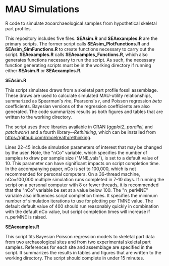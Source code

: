 # MAU Simulations
R code to simulate zooarchaeological samples from hypothetical skeletal part profiles.

This repository includes five files. **SEAsim.R** and **SEAexamples.R** are the primary scripts. The former script calls **SEAsim_PlotFunctions.R** and **SEAsim_SimFunctions.R** to create functions necessary to carry out the script. **SEAexamples.R** calls **SEAexamples_Functions.R**, which also generates functions necessary to run the script. As such, the necessary function generating scripts must be in the working directory if running either **SEAsim.R** or **SEAexamples.R**.

**SEAsim.R**

This script simulates draws from a skeletal part profile fossil assemblage. These draws are used to calculate simulated MAU-utility relationships, summarized as Spearman's _rho_, Pearsons's _r_, and Poisson regression _beta_ coefficients. Bayesian versions of the regression coefficients are also generated. The code summarizes results as both figures and tables that are written to the working directory.

The script uses three libraries available in CRAN (_ggplot2_, _parallel_, and _patchwork_) and a fourth library--_Rethinking_, which can be installed from https://github.com/rmcelreath/rethinking.

Lines 22-45 include simulation parameters of interest that may be changed by the user. Note, the "nCo" variable, which specifies the number of samples to draw per sample size ("MNE_vals"), is set to a default value of 10. This parameter can have significant impacts on script completion time. In the accompanying paper, nCo is set to 100,000, which is not recommended for personal computers. On a 36-thread machine, nCo=100,000 multiple simulation runs completed in 7-10 days. If running the script on a personal computer with 8 or fewer threads, it is recommended that the "nCo" variable be set at a value below 100. The "n_perMNE" variable also influences script completion times. It specifies the minimum number of simulation iterations to use for plotting per TMNE value. The default default value of 400 should run reasonably quickly in combination with the default nCo value, but script completion times will increase if n_perMNE is raised.

**SEAexamples.R**

This script fits Bayesian Poisson regression models to skeletal part data from two archaeological sites and from two experimental skeletal part samples. References for each site and assemblage are specified in the script. It summarizes the results in tables and figures that are written to the working directory. The script should complete in under 15 minutes.
